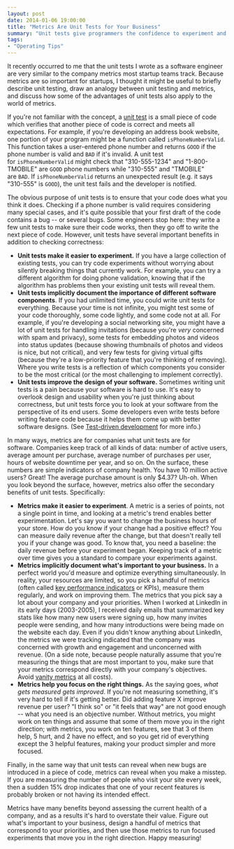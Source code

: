 ```yaml
---
layout: post
date: 2014-01-06 19:00:00
title: "Metrics Are Unit Tests for Your Business"
summary: "Unit tests give programmers the confidence to experiment and document what's important. Metrics play the same role for companies."
tags:
- "Operating Tips"
---
```


It recently occurred to me that the unit tests I wrote as a software engineer are very similar to the company metrics most startup teams track. Because metrics are so important for startups, I thought it might be useful to briefly describe unit testing, draw an analogy between unit testing and metrics, and discuss how some of the advantages of unit tests also apply to the world of metrics.

If you're not familiar with the concept, a <a href="https://www.quora.com/Unit-Testing/How-do-you-explain-unit-testing-to-a-layman?share=1" target="_blank">unit test</a> is a small piece of code which verifies that another piece of code is correct and meets all expectations. For example, if you're developing an address book website, one portion of your program might be a function called `isPhoneNumberValid`. This function takes a user-entered phone number and returns `GOOD` if the phone number is valid and `BAD` if it's invalid. A unit test for `isPhoneNumberValid` might check that "310-555-1234" and "1-800-TMOBILE" are `GOOD` phone numbers while "310-555" and "TMOBILE" are `BAD`. If `isPhoneNumberValid` returns an unexpected result (e.g. it says "310-555" is `GOOD`), the unit test fails and the developer is notified.

The obvious purpose of unit tests is to ensure that your code does what you think it does. Checking if a phone number is valid requires considering many special cases, and it's quite possible that your first draft of the code contains a bug -- or several bugs. Some engineers stop here: they write a few unit tests to make sure their code works, then they go off to write the next piece of code. However, unit tests have several important benefits in addition to checking correctness:

- **Unit tests make it easier to experiment.** If you have a large collection of existing tests, you can try code experiments without worrying about silently breaking things that currently work. For example, you can try a different algorithm for doing phone validation, knowing that if the algorithm has problems then your existing unit tests will reveal them.
- **Unit tests implicitly document the importance of different software components**. If you had unlimited time, you could write unit tests for everything. Because your time is not infinite, you might test some of your code thoroughly, some code lightly, and some code not at all. For example, if you're developing a social networking site, you might have a lot of unit tests for handling invitations (because you're _very_ concerned with spam and privacy), some tests for embedding photos and videos into status updates (because showing thumbnails of photos and videos is nice, but not critical), and very few tests for giving virtual gifts (because they're a low-priority feature that you're thinking of removing). Where you write tests is a reflection of which components you consider to be the most critical (or the most challenging to implement correctly).
- **Unit tests improve the design of your software.** Sometimes writing unit tests is a pain because your software is hard to use. It's easy to overlook design and usability when you're just thinking about correctness, but unit tests force you to look at your software from the perspective of its end users. Some developers even write tests before writing feature code because it helps them come up with better software designs. (See <a href="http://en.wikipedia.org/wiki/Test-driven_development" target="_blank">Test-driven development</a> for more info.)

In many ways, metrics are for companies what unit tests are for software. Companies keep track of all kinds of data: number of active users, average amount per purchase, average number of purchases per user, hours of website downtime per year, and so on. On the surface, these numbers are simple indicators of company health. You have 10 million active users? Great! The average purchase amount is only $4.37? Uh-oh. When you look beyond the surface, however, metrics also offer the secondary benefits of unit tests. Specifically:

- **Metrics make it easier to experiment**. A metric is a series of points, not a single point in time, and looking at a metric's trend enables better experimentation. Let's say you want to change the business hours of your store. How do you know if your change had a positive effect? You can measure daily revenue after the change, but that doesn't really tell you if your change was good. To know that, you need a baseline: the daily revenue before your experiment began. Keeping track of a metric over time gives you a standard to compare your experiments against.
- **Metrics implicitly document what's important to your business.** In a perfect world you'd measure and optimize everything simultaneously. In reality, your resources are limited, so you pick a handful of metrics (often called <a href="http://en.wikipedia.org/wiki/Performance_indicator" target="_blank">key performance indicators</a> or KPIs), measure them regularly, and work on improving them. The metrics that you pick say a lot about your company and your priorities. When I worked at LinkedIn in its early days (2003-2005), I received daily emails that summarized key stats like how many new users were signing up, how many invites people were sending, and how many introductions were being made on the website each day. Even if you didn't know anything about LinkedIn, the metrics we were tracking indicated that the company was concerned with growth and engagement and unconcerned with revenue. (On a side note, because people naturally assume that you're measuring the things that are most important to you, make sure that your metrics correspond directly with your company's objectives. Avoid <a href="http://blogs.hbr.org/2010/02/entrepreneurs-beware-of-vanity-metrics/" target="_blank">vanity metrics</a> at all costs).
- **Metrics help you focus on the right things.** As the saying goes, _what gets measured gets improved_. If you're not measuring something, it's very hard to tell if it's getting better. Did adding feature X improve revenue per user? "I think so" or "it feels that way" are not good enough -- what you need is an objective number. Without metrics, you might work on ten things and assume that some of them move you in the right direction; with metrics, you work on ten features, see that 3 of them help, 5 hurt, and 2 have no effect, and so you get rid of everything except the 3 helpful features, making your product simpler and more focused.

Finally, in the same way that unit tests can reveal when new bugs are introduced in a piece of code, metrics can reveal when you make a misstep. If you are measuring the number of people who visit your site every week, then a sudden 15% drop indicates that one of your recent features is probably broken or not having its intended effect. 

Metrics have many benefits beyond assessing the current health of a company, and as a results it's hard to overstate their value. Figure out what's important to your business, design a handful of metrics that correspond to your priorities, and then use those metrics to run focused experiments that move you in the right direction. Happy measuring!